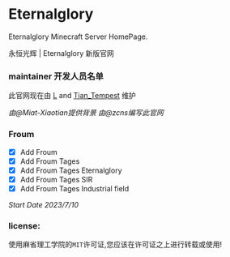 # Eternalglory

Eternalglory Minecraft Server HomePage.<br>

永恒光辉 | Eternalglory 新版官网

### maintainer 开发人员名单

此官网现在由 [L](https://github.com/ze8611) and [Tian_Tempest](https://github.com/Mint-xiaotian) 维护<br>

*由@Miat-Xiaotian提供背景*
*由@zcns编写此官网*

### Froum
- [X] Add Froum
- [X] Add Froum Tages
- [X] Add Froum Tages Eternalglory 
- [X] Add Froum Tages SIR
- [X] Add Froum Tages Industrial field

*Start Date 2023/7/10*  

### license:

使用麻省理工学院的``MIT``许可证,您应该在许可证之上进行转载或使用!
